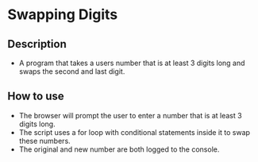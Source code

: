 # Swapping Digits

## Description
- A program that takes a users number that is at least 3 digits long and swaps the second and last digit.

## How to use
- The browser will prompt the user to enter a number that is at least 3 digits long.
- The script uses a for loop with conditional statements inside it to swap these numbers.
- The original and new number are both logged to the console.